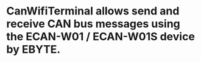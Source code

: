 # CanWifiTerminal allows send and receive CAN bus messages using the ECAN-W01 / ECAN-W01S device by EBYTE.
